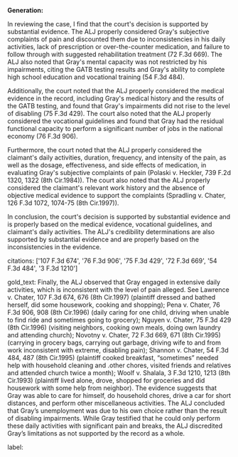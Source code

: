 **Generation:**



In reviewing the case, I find that the court's decision is supported by substantial evidence. The ALJ properly considered Gray's subjective complaints of pain and discounted them due to inconsistencies in his daily activities, lack of prescription or over-the-counter medication, and failure to follow through with suggested rehabilitation treatment (72 F.3d 669). The ALJ also noted that Gray's mental capacity was not restricted by his impairments, citing the GATB testing results and Gray's ability to complete high school education and vocational training (54 F.3d 484).

Additionally, the court noted that the ALJ properly considered the medical evidence in the record, including Gray's medical history and the results of the GATB testing, and found that Gray's impairments did not rise to the level of disabling (75 F.3d 429). The court also noted that the ALJ properly considered the vocational guidelines and found that Gray had the residual functional capacity to perform a significant number of jobs in the national economy (76 F.3d 906).

Furthermore, the court noted that the ALJ properly considered the claimant's daily activities, duration, frequency, and intensity of the pain, as well as the dosage, effectiveness, and side effects of medication, in evaluating Gray's subjective complaints of pain (Polaski v. Heckler, 739 F.2d 1320, 1322 (8th Cir.1984)). The court also noted that the ALJ properly considered the claimant's relevant work history and the absence of objective medical evidence to support the complaints (Spradling v. Chater, 126 F.3d 1072, 1074-75 (8th Cir.1997)).

In conclusion, the court's decision is supported by substantial evidence and is properly based on the medical evidence, vocational guidelines, and claimant's daily activities. The ALJ's credibility determinations are also supported by substantial evidence and are properly based on the inconsistencies in the evidence.



citations: ['107 F.3d 674', '76 F.3d 906', '75 F.3d 429', '72 F.3d 669', '54 F.3d 484', '3 F.3d 1210']

gold_text: Finally, the ALJ observed that Gray engaged in extensive daily activities, which is inconsistent with the level of pain alleged. See Lawrence v. Chater, 107 F.3d 674, 676 (8th Cir.1997) (plaintiff dressed and bathed herself, did some housework, cooking and shopping); Pena v. Chater, 76 F.3d 906, 908 (8th Cir.1996) (daily caring for one child, driving when unable to find ride and sometimes going to grocery); Nguyen v. Chater, 75 F.3d 429 (8th Cir.1996) (visiting neighbors, cooking own meals, doing own laundry and attending church); Novotny v. Chater, 72 F.3d 669, 671 (8th Cir.1995) (carrying in grocery bags, carrying out garbage, driving wife to and from work inconsistent with extreme, disabling pain); Shannon v. Chater, 54 F.3d 484, 487 (8th Cir.1995) (plaintiff cooked breakfast, “sometimes” needed help with household cleaning and .other chores, visited friends and relatives and attended church twice a month); Woolf v. Shalala, 3 F.3d 1210, 1213 (8th Cir.1993) (plaintiff lived alone, drove, shopped for groceries and did housework with some help from neighbor). The evidence suggests that Gray was able to care for himself, do household chores, drive a car for short distances, and perform other miscellaneous activities. The ALJ concluded that Gray’s unemployment was due to his own choice rather than the result of disabling impairments. While Gray testified that he could only perform these daily activities with significant pain and breaks, the ALJ discredited Gray’s limitations as not supported by the record as a whole.

label: 